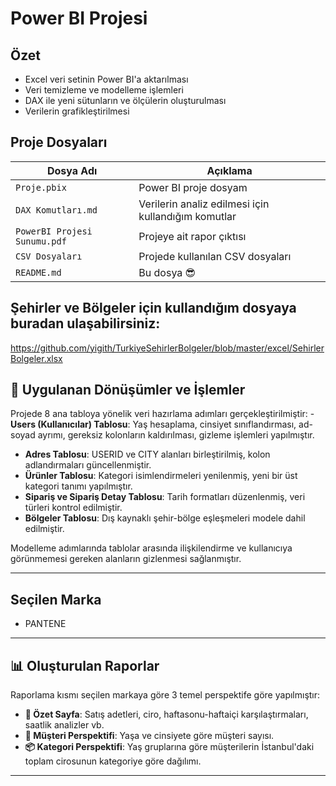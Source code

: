 # Power BI Projesi  

## Özet
- Excel veri setinin Power BI'a aktarılması
- Veri temizleme ve modelleme işlemleri
- DAX ile yeni sütunların ve ölçülerin oluşturulması
- Verilerin grafikleştirilmesi

## Proje Dosyaları
| Dosya Adı                      | Açıklama |
|--------------------------------|----------|
| `Proje.pbix`                   | Power BI proje dosyam |
| `DAX Komutları.md`             | Verilerin analiz edilmesi için kullandığım komutlar |
| `PowerBI Projesi Sunumu.pdf`   | Projeye ait rapor çıktısı |
| `CSV Dosyaları`                | Projede kullanılan CSV dosyaları |
| `README.md`                    | Bu dosya 😎 |

## Şehirler ve Bölgeler için kullandığım dosyaya buradan ulaşabilirsiniz:  
https://github.com/yigith/TurkiyeSehirlerBolgeler/blob/master/excel/SehirlerBolgeler.xlsx


## 🔧 Uygulanan Dönüşümler ve İşlemler
Projede 8 ana tabloya yönelik veri hazırlama adımları gerçekleştirilmiştir:
-**Users (Kullanıcılar) Tablosu**: Yaş hesaplama, cinsiyet sınıflandırması, ad-soyad ayrımı, gereksiz kolonların kaldırılması, gizleme işlemleri yapılmıştır.
- **Adres Tablosu**: USERID ve CITY alanları birleştirilmiş, kolon adlandırmaları güncellenmiştir.
- **Ürünler Tablosu**: Kategori isimlendirmeleri yenilenmiş, yeni bir üst kategori tanımı yapılmıştır.
- **Sipariş ve Sipariş Detay Tablosu**: Tarih formatları düzenlenmiş, veri türleri kontrol edilmiştir.
- **Bölgeler Tablosu**: Dış kaynaklı şehir-bölge eşleşmeleri modele dahil edilmiştir.

Modelleme adımlarında tablolar arasında ilişkilendirme ve kullanıcıya görünmemesi gereken alanların gizlenmesi sağlanmıştır.

---
## Seçilen Marka  
- PANTENE
---
## 📊 Oluşturulan Raporlar
Raporlama kısmı seçilen markaya göre 3 temel perspektife göre yapılmıştır:
- **📌 Özet Sayfa**: Satış adetleri, ciro, haftasonu-haftaiçi karşılaştırmaları, saatlik analizler vb.
- **👥 Müşteri Perspektifi**: Yaşa ve cinsiyete göre müşteri sayısı.
- **📦 Kategori Perspektifi**: Yaş gruplarına göre müşterilerin İstanbul'daki toplam cirosunun kategoriye göre dağılımı.

---


